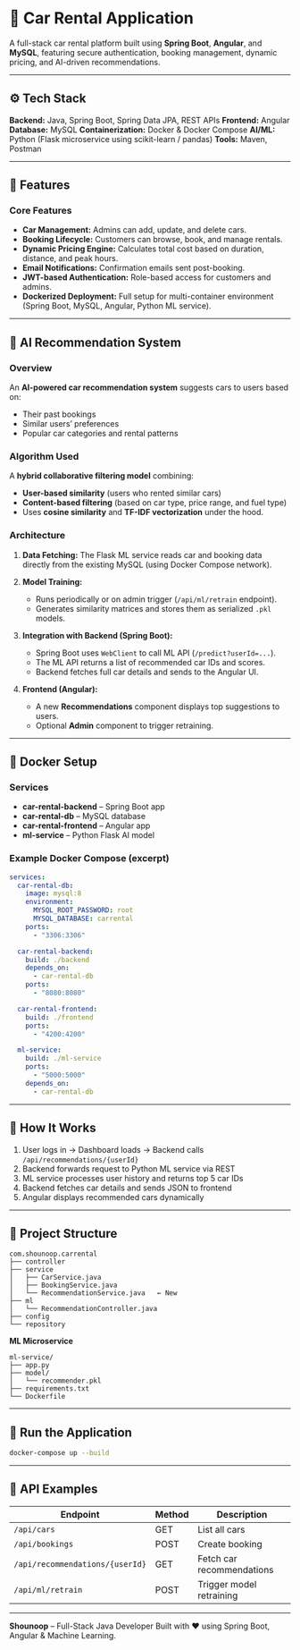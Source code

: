 # 🚗 Car Rental Application

A full-stack car rental platform built using **Spring Boot**, **Angular**, and **MySQL**, featuring secure authentication, booking management, dynamic pricing, and AI-driven recommendations.

---

## ⚙️ Tech Stack

**Backend:** Java, Spring Boot, Spring Data JPA, REST APIs
**Frontend:** Angular
**Database:** MySQL
**Containerization:** Docker & Docker Compose
**AI/ML:** Python (Flask microservice using scikit-learn / pandas)
**Tools:** Maven, Postman

---

## 🧩 Features

### Core Features

* **Car Management:** Admins can add, update, and delete cars.
* **Booking Lifecycle:** Customers can browse, book, and manage rentals.
* **Dynamic Pricing Engine:** Calculates total cost based on duration, distance, and peak hours.
* **Email Notifications:** Confirmation emails sent post-booking.
* **JWT-based Authentication:** Role-based access for customers and admins.
* **Dockerized Deployment:** Full setup for multi-container environment (Spring Boot, MySQL, Angular, Python ML service).

---

## 🤖 AI Recommendation System

### Overview

An **AI-powered car recommendation system** suggests cars to users based on:

* Their past bookings
* Similar users’ preferences
* Popular car categories and rental patterns

### Algorithm Used

A **hybrid collaborative filtering model** combining:

* **User-based similarity** (users who rented similar cars)
* **Content-based filtering** (based on car type, price range, and fuel type)
* Uses **cosine similarity** and **TF-IDF vectorization** under the hood.

### Architecture

1. **Data Fetching:**
   The Flask ML service reads car and booking data directly from the existing MySQL (using Docker Compose network).

2. **Model Training:**

   * Runs periodically or on admin trigger (`/api/ml/retrain` endpoint).
   * Generates similarity matrices and stores them as serialized `.pkl` models.

3. **Integration with Backend (Spring Boot):**

   * Spring Boot uses `WebClient` to call ML API (`/predict?userId=...`).
   * The ML API returns a list of recommended car IDs and scores.
   * Backend fetches full car details and sends to the Angular UI.

4. **Frontend (Angular):**

   * A new **Recommendations** component displays top suggestions to users.
   * Optional **Admin** component to trigger retraining.

---

## 🐳 Docker Setup

### Services

* **car-rental-backend** – Spring Boot app
* **car-rental-db** – MySQL database
* **car-rental-frontend** – Angular app
* **ml-service** – Python Flask AI model

### Example Docker Compose (excerpt)

```yaml
services:
  car-rental-db:
    image: mysql:8
    environment:
      MYSQL_ROOT_PASSWORD: root
      MYSQL_DATABASE: carrental
    ports:
      - "3306:3306"

  car-rental-backend:
    build: ./backend
    depends_on:
      - car-rental-db
    ports:
      - "8080:8080"

  car-rental-frontend:
    build: ./frontend
    ports:
      - "4200:4200"

  ml-service:
    build: ./ml-service
    ports:
      - "5000:5000"
    depends_on:
      - car-rental-db
```

---

## 🧠 How It Works

1. User logs in → Dashboard loads → Backend calls `/api/recommendations/{userId}`
2. Backend forwards request to Python ML service via REST
3. ML service processes user history and returns top 5 car IDs
4. Backend fetches car details and sends JSON to frontend
5. Angular displays recommended cars dynamically

---

## 📂 Project Structure

```
com.shounoop.carrental
├── controller
├── service
│   ├── CarService.java
│   ├── BookingService.java
│   └── RecommendationService.java   ← New
├── ml
│   └── RecommendationController.java
├── config
└── repository
```

**ML Microservice**

```
ml-service/
├── app.py
├── model/
│   └── recommender.pkl
├── requirements.txt
└── Dockerfile
```

---

## 🚀 Run the Application

```bash
docker-compose up --build
```

---

## 🧾 API Examples

| Endpoint                        | Method | Description               |
| ------------------------------- | ------ | ------------------------- |
| `/api/cars`                     | GET    | List all cars             |
| `/api/bookings`                 | POST   | Create booking            |
| `/api/recommendations/{userId}` | GET    | Fetch car recommendations |
| `/api/ml/retrain`               | POST   | Trigger model retraining  |

---
**Shounoop** – Full-Stack Java Developer
Built with ❤️ using Spring Boot, Angular & Machine Learning.
